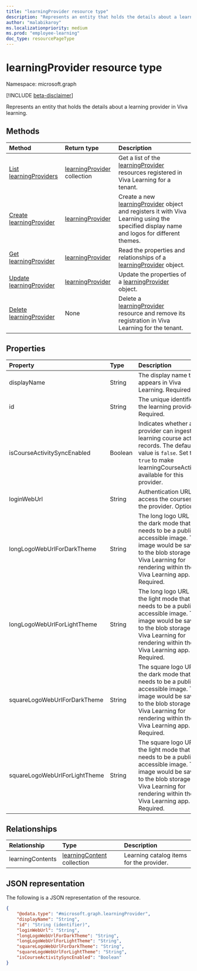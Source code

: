 ```yaml
---
title: "learningProvider resource type"
description: "Represents an entity that holds the details about a learning provider in Viva learning."
author: "malabikaroy"
ms.localizationpriority: medium
ms.prod: "employee-learning"
doc_type: resourcePageType
---
```


# learningProvider resource type

Namespace: microsoft.graph

[!INCLUDE [beta-disclaimer](../../includes/beta-disclaimer.md)]

Represents an entity that holds the details about a learning provider in Viva learning.

## Methods

|Method|Return type|Description|
|:---|:---|:---|
|[List learningProviders](../api/employeeexperience-list-learningproviders.md)|[learningProvider](../resources/learningprovider.md) collection|Get a list of the [learningProvider](../resources/learningprovider.md) resources registered in Viva Learning for a tenant.|
|[Create learningProvider](../api/employeeexperience-post-learningproviders.md)|[learningProvider](../resources/learningprovider.md)|Create a new [learningProvider](../resources/learningprovider.md) object and registers it with Viva Learning using the specified display name and logos for different themes.|
|[Get learningProvider](../api/learningprovider-get.md)|[learningProvider](../resources/learningprovider.md)|Read the properties and relationships of a [learningProvider](../resources/learningprovider.md) object.|
|[Update learningProvider](../api/learningprovider-update.md)|[learningProvider](../resources/learningprovider.md)|Update the properties of a [learningProvider](../resources/learningprovider.md) object.|
|[Delete learningProvider](../api/employeeexperience-delete-learningproviders.md)|None|Delete a [learningProvider](../resources/learningprovider.md) resource and remove its registration in Viva Learning for the tenant.|

## Properties

|Property|Type|Description|
|:---|:---|:---|
|displayName|String|The display name that appears in Viva Learning. Required.|
|id|String|The unique identifier for the learning provider. Required.|
|isCourseActivitySyncEnabled|Boolean|Indicates whether a provider can ingest learning course activity records. The default value is `false`. Set to `true` to make learningCourseActivities available for this provider.|
|loginWebUrl|String|Authentication URL to access the courses for the provider. Optional.|
|longLogoWebUrlForDarkTheme|String|The long logo URL for the dark mode that needs to be a publicly accessible image. This image would be saved to the blob storage of Viva Learning for rendering within the Viva Learning app. Required.|
|longLogoWebUrlForLightTheme|String|The long logo URL for the light mode that needs to be a publicly accessible image. This image would be saved to the blob storage of Viva Learning for rendering  within the Viva Learning app. Required.|
|squareLogoWebUrlForDarkTheme|String|The square logo URL for the dark mode that needs to be a publicly accessible image. This image would be saved to the blob storage of Viva Learning for rendering within the Viva Learning app. Required.|
|squareLogoWebUrlForLightTheme|String|The square logo URL for the light mode that needs to be a publicly accessible image. This image would be saved to the blob storage of Viva Learning for rendering within the Viva Learning app. Required.|

## Relationships

|Relationship|Type|Description|
|:---|:---|:---|
|learningContents|[learningContent](../resources/learningcontent.md) collection|Learning catalog items for the provider.|

## JSON representation

The following is a JSON representation of the resource.
<!-- {
  "blockType": "resource",
  "keyProperty": "id",
  "@odata.type": "microsoft.graph.learningProvider",
  "openType": false
}
-->
``` json
{
    "@odata.type": "#microsoft.graph.learningProvider",
    "displayName": "String",
    "id": "String (identifier)",
    "loginWebUrl": "String",
    "longLogoWebUrlForDarkTheme": "String",
    "longLogoWebUrlForLightTheme": "String",
    "squareLogoWebUrlForDarkTheme": "String",
    "squareLogoWebUrlForLightTheme": "String",
    "isCourseActivitySyncEnabled": "Boolean"
}
```

